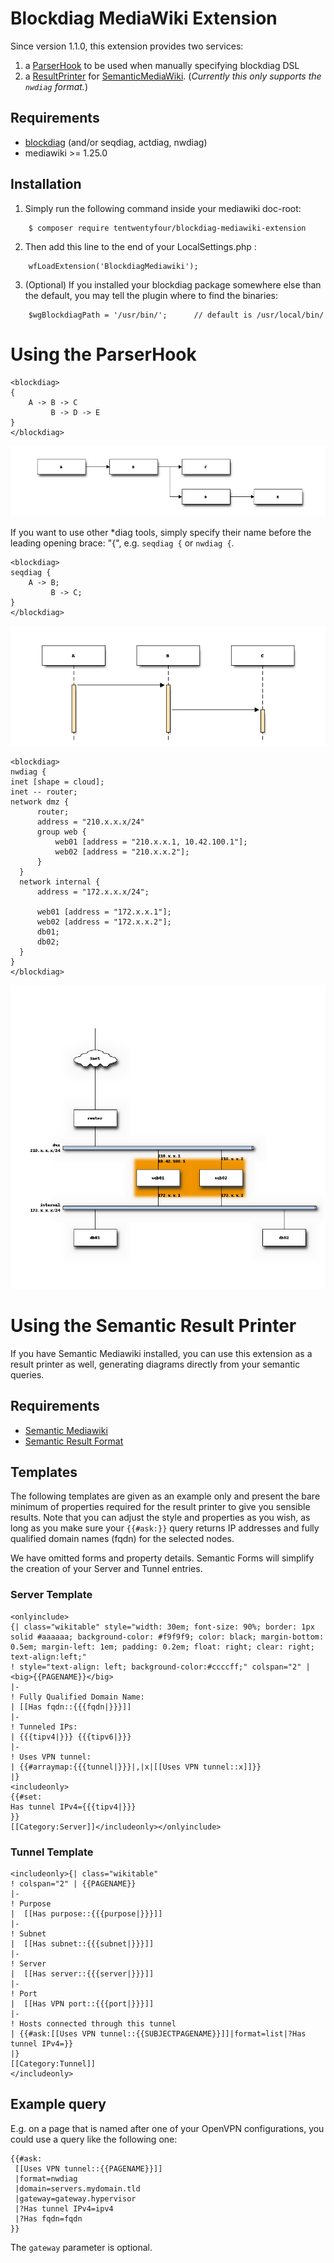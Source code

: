 Blockdiag MediaWiki Extension
=============================

Since version 1.1.0, this extension provides two services:

1. a [ParserHook](#Using_the_ParserHook) to be used when manually specifying blockdiag DSL
1. a [ResultPrinter](#Using_the_Semantic_Result_Printer) for [SemanticMediaWiki](https://www.semantic-mediawiki.org/wiki/Semantic_MediaWiki). (_Currently this only supports the `nwdiag` format._)


Requirements
------------

- [blockdiag](http://blockdiag.com/en/) (and/or seqdiag, actdiag, nwdiag)
- mediawiki >= 1.25.0


Installation
------------

1. Simply run the following command inside your mediawiki doc-root:
```
    $ composer require tentwentyfour/blockdiag-mediawiki-extension
```

2. Then add this line to the end of your LocalSettings.php :
```
    wfLoadExtension('BlockdiagMediawiki');
```

3. (Optional) If you installed your blockdiag package somewhere else than the default, you may tell the plugin where to find the binaries:
```
    $wgBlockdiagPath = '/usr/bin/';      // default is /usr/local/bin/
```

Using the ParserHook
====================

```
<blockdiag>
{
    A -> B -> C
         B -> D -> E
}
</blockdiag>
```

![Blockdiag example](/contrib/example.png?raw=true "Blockdiag example")

If you want to use other *diag tools, simply specify their name before the leading opening brace: "{", e.g. `seqdiag {` or `nwdiag {`.

```
<blockdiag>
seqdiag {
    A -> B;
         B -> C;
}
</blockdiag>
```

![Seqdiag example](/contrib/seqdiag.png?raw=true "Seqdiag example")

```
<blockdiag>
nwdiag {
inet [shape = cloud];
inet -- router;
network dmz {
      router;
      address = "210.x.x.x/24"
      group web {
          web01 [address = "210.x.x.1, 10.42.100.1"];
          web02 [address = "210.x.x.2"];
      }
  }
  network internal {
      address = "172.x.x.x/24";

      web01 [address = "172.x.x.1"];
      web02 [address = "172.x.x.2"];
      db01;
      db02;
  }
}
</blockdiag>
```

![Nwdiag example](/contrib/nwdiag.png?raw=true "Nwdiag example")


Using the Semantic Result Printer
=================================

If you have Semantic Mediawiki installed, you can use this extension as a result printer as well, generating diagrams directly from your semantic queries.


Requirements
------------

- [Semantic Mediawiki](https://www.semantic-mediawiki.org/wiki/Semantic_MediaWiki)
- [Semantic Result Format](https://www.semantic-mediawiki.org/wiki/Semantic_Result_Formats)

Templates
---------

The following templates are given as an example only and present the bare minimum of properties required for the result printer to give you sensible results.
Note that you can adjust the style and properties as you wish, as long as you make sure your `{{#ask:}}` query returns IP addresses and fully qualified domain names (fqdn) for the selected nodes.

We have omitted forms and property details. Semantic Forms will simplify the creation of your Server and Tunnel entries.


### Server Template

```
<onlyinclude>
{| class="wikitable" style="width: 30em; font-size: 90%; border: 1px solid #aaaaaa; background-color: #f9f9f9; color: black; margin-bottom: 0.5em; margin-left: 1em; padding: 0.2em; float: right; clear: right; text-align:left;"
! style="text-align: left; background-color:#ccccff;" colspan="2" |<big>{{PAGENAME}}</big>
|-
! Fully Qualified Domain Name:
| [[Has fqdn::{{{fqdn|}}}]]
|-
! Tunneled IPs:
| {{{tipv4|}}} {{{tipv6|}}}
|-
! Uses VPN tunnel:
| {{#arraymap:{{{tunnel|}}}|,|x|[[Uses VPN tunnel::x]]}}
|}
<includeonly>
{{#set:
Has tunnel IPv4={{{tipv4|}}}
}}
[[Category:Server]]</includeonly></onlyinclude>
```

### Tunnel Template

```
<includeonly>{| class="wikitable"
! colspan="2" | {{PAGENAME}}
|-
! Purpose
|  [[Has purpose::{{{purpose|}}}]]
|-
! Subnet
|  [[Has subnet::{{{subnet|}}}]]
|-
! Server
|  [[Has server::{{{server|}}}]]
|-
! Port
|  [[Has VPN port::{{{port|}}}]]
|-
! Hosts connected through this tunnel
| {{#ask:[[Uses VPN tunnel::{{SUBJECTPAGENAME}}]]|format=list|?Has tunnel IPv4=}}
|}
[[Category:Tunnel]]
</includeonly>

```

Example query
-------------

E.g. on a page that is named after one of your OpenVPN configurations, you could use a query like the following one:

```
{{#ask:
 [[Uses VPN tunnel::{{PAGENAME}}]]
 |format=nwdiag
 |domain=servers.mydomain.tld
 |gateway=gateway.hypervisor
 |?Has tunnel IPv4=ipv4
 |?Has fqdn=fqdn
}}
```

The `gateway` parameter is optional.
